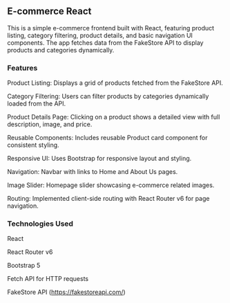 ## E-commerce React
This is a simple e-commerce frontend built with React, featuring product listing, category filtering, product details, and basic navigation UI components. The app fetches data from the FakeStore API to display products and categories dynamically.

### Features
Product Listing: Displays a grid of products fetched from the FakeStore API.

Category Filtering: Users can filter products by categories dynamically loaded from the API.

Product Details Page: Clicking on a product shows a detailed view with full description, image, and price.

Reusable Components: Includes reusable Product card component for consistent styling.

Responsive UI: Uses Bootstrap for responsive layout and styling.

Navigation: Navbar with links to Home and About Us pages.

Image Slider: Homepage slider showcasing e-commerce related images.

Routing: Implemented client-side routing with React Router v6 for page navigation.

### Technologies Used
React

React Router v6

Bootstrap 5

Fetch API for HTTP requests

FakeStore API (https://fakestoreapi.com/)
